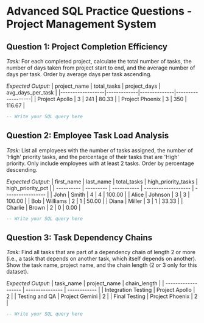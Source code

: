# Advanced SQL Practice Questions - Project Management System

## Question 1: Project Completion Efficiency
*Task:* For each completed project, calculate the total number of tasks, the number of days taken from project start to end, and the average number of days per task. Order by average days per task ascending.

*Expected Output:*
| project_name     | total_tasks | project_days | avg_days_per_task |
|------------------|-------------|--------------|-------------------|
| Project Apollo   | 3           | 241          | 80.33             |
| Project Phoenix  | 3           | 350          | 116.67            |

```sql
-- Write your SQL query here
```

## Question 2: Employee Task Load Analysis
*Task:* List all employees with the number of tasks assigned, the number of 'High' priority tasks, and the percentage of their tasks that are 'High' priority. Only include employees with at least 2 tasks. Order by percentage descending.

*Expected Output:*
| first_name | last_name | total_tasks | high_priority_tasks | high_priority_pct |
| ---------- | --------- | ----------- | ------------------- | ----------------- |
| John       | Smith     | 4           | 4                   | 100.00            |
| Alice      | Johnson   | 3           | 3                   | 100.00            |
| Bob        | Williams  | 2           | 1                   | 50.00             |
| Diana      | Miller    | 3           | 1                   | 33.33             |
| Charlie    | Brown     | 2           | 0                   | 0.00              |

```sql
-- Write your SQL query here
```

## Question 3: Task Dependency Chains
*Task:* Find all tasks that are part of a dependency chain of length 2 or more (i.e., a task that depends on another task, which itself depends on another). Show the task name, project name, and the chain length (2 or 3 only for this dataset).

*Expected Output:*
| task_name           | project_name    | chain_length |
| ------------------- | --------------- | ------------ |
| Integration Testing | Project Apollo  | 2            |
| Testing and QA      | Project Gemini  | 2            |
| Final Testing       | Project Phoenix | 2            |
```sql
-- Write your SQL query here
```
